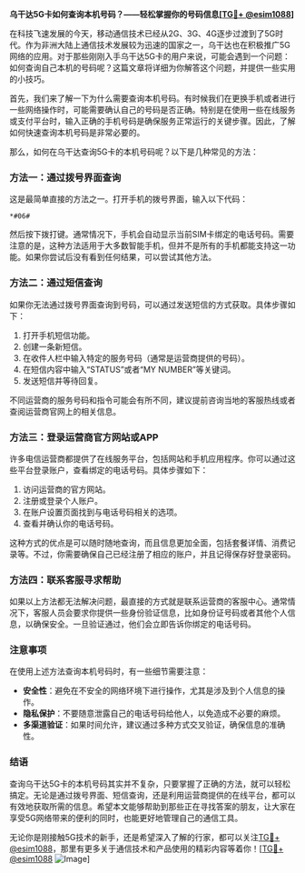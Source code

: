 **乌干达5G卡如何查询本机号码？——轻松掌握你的号码信息[[TG💪+ @esim1088](https://t.me/s/esim1088)]**

在科技飞速发展的今天，移动通信技术已经从2G、3G、4G逐步过渡到了5G时代。作为非洲大陆上通信技术发展较为迅速的国家之一，乌干达也在积极推广5G网络的应用。对于那些刚刚入手乌干达5G卡的用户来说，可能会遇到一个问题：如何查询自己本机的号码呢？这篇文章将详细为你解答这个问题，并提供一些实用的小技巧。

首先，我们来了解一下为什么需要查询本机号码。有时候我们在更换手机或者进行一些网络操作时，可能需要确认自己的号码是否正确。特别是在使用一些在线服务或支付平台时，输入正确的手机号码是确保服务正常运行的关键步骤。因此，了解如何快速查询本机号码是非常必要的。

那么，如何在乌干达查询5G卡的本机号码呢？以下是几种常见的方法：

### 方法一：通过拨号界面查询

这是最简单直接的方法之一。打开手机的拨号界面，输入以下代码：

```
*#06#
```

然后按下拨打键。通常情况下，手机会自动显示当前SIM卡绑定的电话号码。需要注意的是，这种方法适用于大多数智能手机，但并不是所有的手机都能支持这一功能。如果你尝试后没有看到任何结果，可以尝试其他方法。

### 方法二：通过短信查询

如果你无法通过拨号界面查询到号码，可以通过发送短信的方式获取。具体步骤如下：

1. 打开手机短信功能。
2. 创建一条新短信。
3. 在收件人栏中输入特定的服务号码（通常是运营商提供的号码）。
4. 在短信内容中输入“STATUS”或者“MY NUMBER”等关键词。
5. 发送短信并等待回复。

不同运营商的服务号码和指令可能会有所不同，建议提前咨询当地的客服热线或者查阅运营商官网上的相关信息。

### 方法三：登录运营商官方网站或APP

许多电信运营商都提供了在线服务平台，包括网站和手机应用程序。你可以通过这些平台登录账户，查看绑定的电话号码。具体步骤如下：

1. 访问运营商的官方网站。
2. 注册或登录个人账户。
3. 在账户设置页面找到与电话号码相关的选项。
4. 查看并确认你的电话号码。

这种方式的优点是可以随时随地查询，而且信息更加全面，包括套餐详情、消费记录等。不过，你需要确保自己已经注册了相应的账户，并且记得保存好登录密码。

### 方法四：联系客服寻求帮助

如果以上方法都无法解决问题，最直接的方式就是联系运营商的客服中心。通常情况下，客服人员会要求你提供一些身份验证信息，比如身份证号码或者其他个人信息，以确保安全。一旦验证通过，他们会立即告诉你绑定的电话号码。

### 注意事项

在使用上述方法查询本机号码时，有一些细节需要注意：

- **安全性**：避免在不安全的网络环境下进行操作，尤其是涉及到个人信息的操作。
- **隐私保护**：不要随意泄露自己的电话号码给他人，以免造成不必要的麻烦。
- **多渠道验证**：如果时间允许，建议通过多种方式交叉验证，确保信息的准确性。

### 结语

查询乌干达5G卡的本机号码其实并不复杂，只要掌握了正确的方法，就可以轻松搞定。无论是通过拨号界面、短信查询，还是利用运营商提供的在线平台，都可以有效地获取所需的信息。希望本文能够帮助到那些正在寻找答案的朋友，让大家在享受5G网络带来的便利的同时，也能更好地管理自己的通信工具。

无论你是刚接触5G技术的新手，还是希望深入了解的行家，都可以关注[TG💪+ @esim1088](https://t.me/s/esim1088)，那里有更多关于通信技术和产品使用的精彩内容等着你！[[TG💪+ @esim1088](https://t.me/s/esim1088) ![Image](https://i.postimg.cc/4NQfJmqS/Snipaste-2025-05-13-00-14-12.png)]